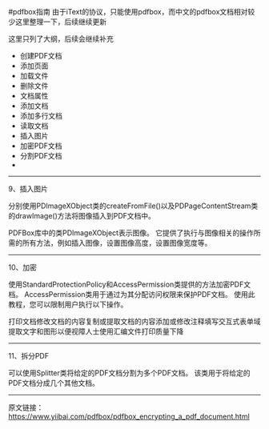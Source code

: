 #pdfbox指南
由于iText的协议，只能使用pdfbox，而中文的pdfbox文档相对较少这里整理一下，后续继续更新

这里只列了大纲，后续会继续补充

*  创建PDF文档
*  添加页面
*  加载文件
*  删除文件
*  文档属性
*  添加文档
*  添加多行文档
*  读取文档
* 插入图片
* 加密PDF文档
* 分割PDF文档
* 





****

9、插入图片

分别使用PDImageXObject类的createFromFile()以及PDPageContentStream类的drawImage()方法将图像插入到PDF文档中。    

PDFBox库中的类PDImageXObject表示图像。 它提供了执行与图像相关的操作所需的所有方法，例如插入图像，设置图像高度，设置图像宽度等。

****


10、加密

使用StandardProtectionPolicy和AccessPermission类提供的方法加密PDF文档。
AccessPermission类用于通过为其分配访问权限来保护PDF文档。 使用此教程，您可以限制用户执行以下操作。

打印文档修改文档的内容复制或提取文档的内容添加或修改注释填写交互式表单域提取文字和图形以便视障人士使用汇编文件打印质量下降
****

11、拆分PDF

可以使用Splitter类将给定的PDF文档分割为多个PDF文档。 该类用于将给定的PDF文档分成几个其他文档。

****








原文链接：https://www.yiibai.com/pdfbox/pdfbox_encrypting_a_pdf_document.html







